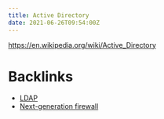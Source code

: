 ```yaml
---
title: Active Directory
date: 2021-06-26T09:54:00Z
---
```


https://en.wikipedia.org/wiki/Active_Directory

# Backlinks

- [LDAP](20210206090730-ldap.md)
- [Next-generation firewall](20210626094002-next-generation-firewall.md)
